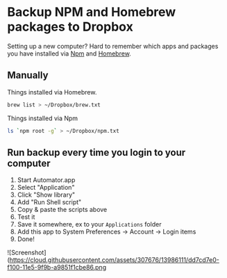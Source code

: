 # Backup NPM and Homebrew packages to Dropbox

Setting up a new computer? Hard to remember which apps and packages you have installed via [Npm](https://www.npmjs.com/) and [Homebrew](http://brew.sh/).

## Manually

Things installed via Homebrew.

```bash
brew list > ~/Dropbox/brew.txt
```

Things installed via Npm

```bash    
ls `npm root -g` > ~/Dropbox/npm.txt
```

## Run backup every time you login to your computer

1. Start Automator.app
2. Select "Application"
3. Click "Show library"
4. Add "Run Shell script"
5. Copy & paste the scripts above
6. Test it
7. Save it somewhere, ex to your ``Applications`` folder
8. Add this app to System Preferences -> Account -> Login items
9. Done!

![Screenshot](https://cloud.githubusercontent.com/assets/307676/13986111/dd7cd7e0-f100-11e5-9f9b-a9851f1cbe86.png

